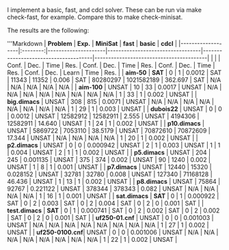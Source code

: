 I implement a basic, fast, and cdcl solver. These can be run via make check-fast, for example. Compare this to make check-minisat.

The results are the following:

'''Markdown
| **Problem**       | **Exp.** |     **MiniSat**     |             **fast**             |              **basic**              |                 **cdcl**                |
|-------------------|:--------:|---------------------|----------------------------------|--------------------------------------|-----------------------------------------|
|                   |          | Conf. | Dec.     | Time     | Res.   | Conf.     | Dec.     |  Time  | Res.   | Conf.     | Dec.         |  Time   |  Res.   | Conf. | Dec. | Learn | Time  |  Res.   |
| **aim-50**        | **SAT**  | 0     | 1        | 0.0012   | SAT    | 11343     | 11352    | 0.006  | SAT    | 80280297  | 1021582189  | 362.697 | SAT     | N/A   | N/A | N/A   | N/A   |  N/A   |
| **aim-100**       | UNSAT    | 10    | 33       | 0.0017   | UNSAT  | N/A       | N/A      | N/A    | N/A    | N/A       | N/A         | N/A     | N/A     | 1     | 33  | 1     | 0.002 | UNSAT |
| **big.dimacs**    | UNSAT    | 308   | 815      | 0.0071   | UNSAT  | N/A       | N/A      | N/A    | N/A    | N/A       | N/A         | N/A     | N/A     | 1     | 29  | 1     | 0.003 | UNSAT |
| **dubois22**      | UNSAT    | 0     | 0        | 0.0012   | UNSAT  | 12582912  | 12582911 | 2.555  | UNSAT  | 4194306   | 12582911    | 14.640  | UNSAT   | 1     | 24  | 1     | 0.002 | UNSAT |
| **p10.dimacs**    | UNSAT    | 5869722 | 7053110 | 38.5179  | UNSAT  | 70872610  | 70872609 | 17.344 | UNSAT  | N/A       | N/A         | N/A     | N/A     | 1     | 20  | 1     | 0.002 | UNSAT |
| **p2.dimacs**     | UNSAT    | 0     | 0        | 0.000942 | UNSAT  | 2         | 1        | 0.003  | UNSAT  | 1         | 1           | 0.004   | UNSAT   | 2     | 1   | 1     | 0.002 | UNSAT |
| **p5.dimacs**     | UNSAT    | 204   | 245      | 0.001135 | UNSAT  | 375       | 374      | 0.002  | UNSAT  | 90        | 1240        | 0.002   | UNSAT   | 1     | 8   | 1     | 0.001 | UNSAT |
| **p7.dimacs**     | UNSAT    | 12440 | 15320    | 0.028152 | UNSAT  | 32781     | 32780    | 0.008  | UNSAT  | 127340    | 71168128    | 46.436  | UNSAT   | 1     | 13  | 1     | 0.002 | UNSAT |
| **p8.dimacs**     | UNSAT    | 75864 | 92767    | 0.221122 | UNSAT  | 378344    | 378343   | 0.082  | UNSAT  | N/A       | N/A         | N/A     | N/A     | 1     | 16  | 1     | 0.001 | UNSAT |
| **sat.dimacs**    | **SAT**  | 0     | 1        | 0.000922 | SAT    | 0         | 2        | 0.003  | SAT    | 0         | 2           | 0.004   | SAT     | 0     | 2   | 0     | 0.001 | SAT   |
| **test.dimacs**   | **SAT**  | 0     | 1        | 0.000741 | SAT    | 0         | 2        | 0.002  | SAT    | 0         | 2           | 0.002   | SAT     | 0     | 2   | 0     | 0.001 | SAT   |
| **uf250-01.cnf**  | UNSAT    | 0     | 0        | 0.001003 | UNSAT  | N/A       | N/A      | N/A    | N/A    | N/A       | N/A         | N/A     | N/A     | 1     | 27  | 1     | 0.002 | UNSAT |
| **uf250-0100.cnf**| UNSAT    | 0     | 0        | 0.001006 | UNSAT  | N/A       | N/A      | N/A    | N/A    | N/A       | N/A         | N/A     | N/A     | 1     | 22  | 1     | 0.002 | UNSAT |
